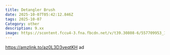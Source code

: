 ```yaml
---
title: Detangler Brush
date: 2025-10-07T05:42:12.846Z
tags: 2025-10-07
Category: other
description: 9.xx
image: https://scontent.fccu4-3.fna.fbcdn.net/v/t39.30808-6/557709953_10163151046189666_4122172635491814466_n.jpg?stp=cp6_dst-jpg_p526x296_tt6&_nc_cat=104&ccb=1-7&_nc_sid=aa7b47&_nc_ohc=IIN1_5H5uvkQ7kNvwETRl9_&_nc_oc=AdkDbCKfZonjnb6-uNda430GNHM5QOnsTyXR_mqu_HNMFLoLvhqDgZ2L0DeZMUoG-eQ&_nc_zt=23&_nc_ht=scontent.fccu4-3.fna&_nc_gid=O4Ch-Ong8x--2f2OfN0eVQ&oh=00_AfeiCD5Ug1fJO3koA-Qf_Jp0o6jMVfO16h6cs4awTjHITA&oe=68EA954F
---
```

https://amzlink.to/az0L3D3veqtKH ad